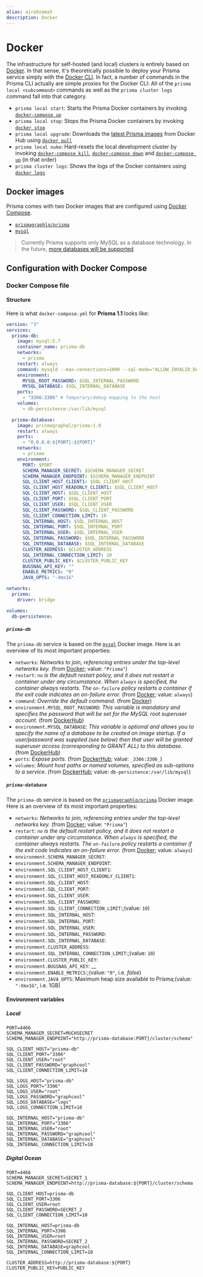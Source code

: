 ```yaml
---
alias: aira9zama5
description: Docker
---
```


# Docker

The infrastructure for self-hosted (and local) clusters is entirely based on [Docker](https://www.docker.com). In that sense, it's theoretically possible to deploy your Prisma service simply with the [Docker CLI](https://docs.docker.com/engine/reference/commandline/cli). In fact, a number of commands in the Prisma CLI actually are simple _proxies_ for the Docker CLI: All of the `prisma local <subcommand>` commands as well as the `prisma cluster logs` command fall into that category.

- `prisma local start`: Starts the Prisma Docker containers by invoking [`docker-compose up`](https://docs.docker.com/compose/reference/up/)
- `prisma local stop`: Stops the Prisma Docker containers by invoking [`docker stop`](https://docs.docker.com/engine/reference/commandline/stop/)
- `prisma local upgrade`: Downloads the [latest Prisma images](https://hub.docker.com/r/prismagraphql/prisma/tags/) from Docker Hub using [`docker pull`](https://docs.docker.com/engine/reference/commandline/pull/)
- `prisma local nuke`: Hard-resets the local development cluster by invoking [`docker-compose kill`](https://docs.docker.com/compose/reference/kill/), [`docker-compose down`](https://docs.docker.com/compose/reference/down/) and [`docker-compose up`](https://docs.docker.com/compose/reference/up/) (in that order)
- `prisma cluster logs`: Shows the logs of the Docker containers using [`docker logs`](https://docs.docker.com/engine/reference/commandline/logs/)

## Docker images

Prisma comes with two Docker images that are configured using [Docker Compose](https://docs.docker.com/compose/).

- [`prismagraphlq/prisma`](https://hub.docker.com/r/prismagraphql/prisma/)
- [`mysql`](https://hub.docker.com/_/mysql/)

> Currently Prisma supports only MySQL as a database technology. In the future, [more databases will be supported](!alias-eep0ugh1wa#what-databases-does-prisma-support).

## Configuration with Docker Compose

### Docker Compose file

#### Structure

Here is what `docker-compose.yml` for **Prisma 1.1** looks like:

```yml
version: "3"
services:
  prisma-db:
    image: mysql:5.7
    container_name: prisma-db
    networks:
      - prisma
    restart: always
    command: mysqld --max-connections=1000 --sql-mode="ALLOW_INVALID_DATES,ANSI_QUOTES,ERROR_FOR_DIVISION_BY_ZERO,HIGH_NOT_PRECEDENCE,IGNORE_SPACE,NO_AUTO_CREATE_USER,NO_AUTO_VALUE_ON_ZERO,NO_BACKSLASH_ESCAPES,NO_DIR_IN_CREATE,NO_ENGINE_SUBSTITUTION,NO_FIELD_OPTIONS,NO_KEY_OPTIONS,NO_TABLE_OPTIONS,NO_UNSIGNED_SUBTRACTION,NO_ZERO_DATE,NO_ZERO_IN_DATE,ONLY_FULL_GROUP_BY,PIPES_AS_CONCAT,REAL_AS_FLOAT,STRICT_ALL_TABLES,STRICT_TRANS_TABLES,ANSI,DB2,MAXDB,MSSQL,MYSQL323,MYSQL40,ORACLE,POSTGRESQL,TRADITIONAL"
    environment:
      MYSQL_ROOT_PASSWORD: $SQL_INTERNAL_PASSWORD
      MYSQL_DATABASE: $SQL_INTERNAL_DATABASE
    ports:
      - "3366:3306" # Temporary/debug mapping to the host
    volumes:
      - db-persistence:/var/lib/mysql

  prisma-database:
    image: prismagraphql/prisma:1.0
    restart: always
    ports:
      - "0.0.0.0:${PORT}:${PORT}"
    networks:
      - prisma
    environment:
      PORT: $PORT
      SCHEMA_MANAGER_SECRET: $SCHEMA_MANAGER_SECRET
      SCHEMA_MANAGER_ENDPOINT: $SCHEMA_MANAGER_ENDPOINT
      SQL_CLIENT_HOST_CLIENT1: $SQL_CLIENT_HOST
      SQL_CLIENT_HOST_READONLY_CLIENT1: $SQL_CLIENT_HOST
      SQL_CLIENT_HOST: $SQL_CLIENT_HOST
      SQL_CLIENT_PORT: $SQL_CLIENT_PORT
      SQL_CLIENT_USER: $SQL_CLIENT_USER
      SQL_CLIENT_PASSWORD: $SQL_CLIENT_PASSWORD
      SQL_CLIENT_CONNECTION_LIMIT: 10
      SQL_INTERNAL_HOST: $SQL_INTERNAL_HOST
      SQL_INTERNAL_PORT: $SQL_INTERNAL_PORT
      SQL_INTERNAL_USER: $SQL_INTERNAL_USER
      SQL_INTERNAL_PASSWORD: $SQL_INTERNAL_PASSWORD
      SQL_INTERNAL_DATABASE: $SQL_INTERNAL_DATABASE
      CLUSTER_ADDRESS: $CLUSTER_ADDRESS
      SQL_INTERNAL_CONNECTION_LIMIT: 10
      CLUSTER_PUBLIC_KEY: $CLUSTER_PUBLIC_KEY
      BUGSNAG_API_KEY: ""
      ENABLE_METRICS: "0"
      JAVA_OPTS: "-Xmx1G"

networks:
  prisma:
    driver: bridge

volumes:
  db-persistence:
```

##### `prisma-db`

The `prisma-db` service is based on the [`mysql`](https://hub.docker.com/_/mysql/) Docker image. Here is an overview of its most important properties:

- `networks`: _Networks to join, referencing entries under the top-level networks key._ (from [Docker](https://docs.docker.com/compose/compose-file/#networks); value: `"Prisma"`)
- `restart`: _`no` is the default restart policy, and it does not restart a container under any circumstance. When `always` is specified, the container always restarts. The `on-failure` policy restarts a container if the exit code indicates an on-failure error._ (from [Docker](https://docs.docker.com/compose/compose-file/#restart); value: `always`)
- `command`: _Override the default command._ (from [Docker](https://docs.docker.com/compose/compose-file/#command))
- `environment.MYSQL_ROOT_PASSWORD`: _This variable is mandatory and specifies the password that will be set for the MySQL root superuser account._ (from [DockerHub](https://hub.docker.com/_/mysql/))
- `environment.MYSQL_DATABASE`: _This variable is optional and allows you to specify the name of a database to be created on image startup. If a user/password was supplied (see below) then that user will be granted superuser access (corresponding to GRANT ALL) to this database._ (from [DockerHub](https://hub.docker.com/_/mysql/))
- `ports`: _Expose ports._ (from [DockerHub](https://docs.docker.com/compose/compose-file/#ports); value: `_3366:3306_`)
- `volumes`: _Mount host paths or named volumes, specified as sub-options to a service._ (from [DockerHub](https://docs.docker.com/compose/compose-file/#volumes); value: `db-persistence:/var/lib/mysql`)

##### `prisma-database`

The `prisma-db` service is based on the [`prismagraphlq/prisma`](https://hub.docker.com/r/prismagraphql/prisma/) Docker image. Here is an overview of its most important properties:

- `networks`: _Networks to join, referencing entries under the top-level networks key._ (from [Docker](https://docs.docker.com/compose/compose-file/#networks); value: `"Prisma"`)
- `restart`: _`no` is the default restart policy, and it does not restart a container under any circumstance. When `always` is specified, the container always restarts. The `on-failure` policy restarts a container if the exit code indicates an on-failure error._ (from [Docker](https://docs.docker.com/compose/compose-file/#restart); value: `always`)
- `environment.SCHEMA_MANAGER_SECRET`: 
- `environment.SCHEMA_MANAGER_ENDPOINT`: 
- `environment.SQL_CLIENT_HOST_CLIENT1`: 
- `environment.SQL_CLIENT_HOST_READONLY_CLIENT1`: 
- `environment.SQL_CLIENT_HOST`: 
- `environment.SQL_CLIENT_PORT`: 
- `environment.SQL_CLIENT_USER`: 
- `environment.SQL_CLIENT_PASSWORD`: 
- `environment.SQL_CLIENT_CONNECTION_LIMIT`:;(value: `10`)
- `environment.SQL_INTERNAL_HOST`: 
- `environment.SQL_INTERNAL_PORT`: 
- `environment.SQL_INTERNAL_USER`: 
- `environment.SQL_INTERNAL_PASSWORD`: 
- `environment.SQL_INTERNAL_DATABASE`: 
- `environment.CLUSTER_ADDRESS`: 
- `environment.SQL_INTERNAL_CONNECTION_LIMIT`:;(value: `10`)
- `environment.CLUSTER_PUBLIC_KEY`: 
- `environment.BUGSNAG_API_KEY`: __
- `environment.ENABLE_METRICS`:;(value: `"0"`, i.e. _false_)
- `environment.JAVA_OPTS`: Maximum heap size available to Prisma;(value: `"-Xmx1G"`, i.e. 1GB)

#### Environment variables

##### Local

```
PORT=4466
SCHEMA_MANAGER_SECRET=MUCHSECRET
SCHEMA_MANAGER_ENDPOINT="http://prisma-database:PORT}/cluster/schema"

SQL_CLIENT_HOST="prisma-db"
SQL_CLIENT_PORT="3306"
SQL_CLIENT_USER="root"
SQL_CLIENT_PASSWORD="graphcool"
SQL_CLIENT_CONNECTION_LIMIT=10

SQL_LOGS_HOST="prisma-db"
SQL_LOGS_PORT="3306"
SQL_LOGS_USER="root"
SQL_LOGS_PASSWORD="graphcool"
SQL_LOGS_DATABASE="logs"
SQL_LOGS_CONNECTION_LIMIT=10

SQL_INTERNAL_HOST="prisma-db"
SQL_INTERNAL_PORT="3306"
SQL_INTERNAL_USER="root"
SQL_INTERNAL_PASSWORD="graphcool"
SQL_INTERNAL_DATABASE="graphcool"
SQL_INTERNAL_CONNECTION_LIMIT=10
```

##### Digital Ocean

```
PORT=4466
SCHEMA_MANAGER_SECRET=SECRET_1
SCHEMA_MANAGER_ENDPOINT=http://prisma-database:${PORT}/cluster/schema

SQL_CLIENT_HOST=prisma-db
SQL_CLIENT_PORT=3306
SQL_CLIENT_USER=root
SQL_CLIENT_PASSWORD=SECRET_2
SQL_CLIENT_CONNECTION_LIMIT=10

SQL_INTERNAL_HOST=prisma-db
SQL_INTERNAL_PORT=3306
SQL_INTERNAL_USER=root
SQL_INTERNAL_PASSWORD=SECRET_2
SQL_INTERNAL_DATABASE=graphcool
SQL_INTERNAL_CONNECTION_LIMIT=10

CLUSTER_ADDRESS=http://prisma-database:${PORT}
CLUSTER_PUBLIC_KEY=PUBLIC_KEY
```